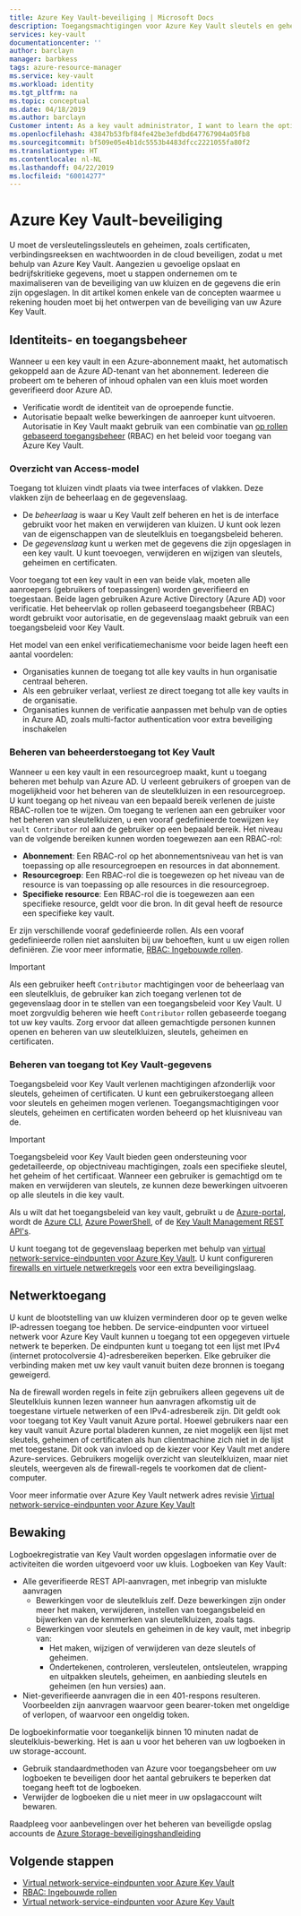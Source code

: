 ```yaml
---
title: Azure Key Vault-beveiliging | Microsoft Docs
description: Toegangsmachtigingen voor Azure Key Vault sleutels en geheimen beheren. Bevat informatie over het model voor verificatie en autorisatie voor Key Vault en over het beveiligen van uw key vault.
services: key-vault
documentationcenter: ''
author: barclayn
manager: barbkess
tags: azure-resource-manager
ms.service: key-vault
ms.workload: identity
ms.tgt_pltfrm: na
ms.topic: conceptual
ms.date: 04/18/2019
ms.author: barclayn
Customer intent: As a key vault administrator, I want to learn the options available to secure my vaults
ms.openlocfilehash: 43847b53fbf84fe42be3efdbd647767904a05fb8
ms.sourcegitcommit: bf509e05e4b1dc5553b4483dfcc2221055fa80f2
ms.translationtype: HT
ms.contentlocale: nl-NL
ms.lasthandoff: 04/22/2019
ms.locfileid: "60014277"
---
```

# <a name="azure-key-vault-security"></a>Azure Key Vault-beveiliging

U moet de versleutelingssleutels en geheimen, zoals certificaten, verbindingsreeksen en wachtwoorden in de cloud beveiligen, zodat u met behulp van Azure Key Vault. Aangezien u gevoelige opslaat en bedrijfskritieke gegevens, moet u stappen ondernemen om te maximaliseren van de beveiliging van uw kluizen en de gegevens die erin zijn opgeslagen. In dit artikel komen enkele van de concepten waarmee u rekening houden moet bij het ontwerpen van de beveiliging van uw Azure Key Vault.

## <a name="identity-and-access-management"></a>Identiteits- en toegangsbeheer

Wanneer u een key vault in een Azure-abonnement maakt, het automatisch gekoppeld aan de Azure AD-tenant van het abonnement. Iedereen die probeert om te beheren of inhoud ophalen van een kluis moet worden geverifieerd door Azure AD.

- Verificatie wordt de identiteit van de oproepende functie.
- Autorisatie bepaalt welke bewerkingen de aanroeper kunt uitvoeren. Autorisatie in Key Vault maakt gebruik van een combinatie van [op rollen gebaseerd toegangsbeheer](../role-based-access-control/overview.md) (RBAC) en het beleid voor toegang van Azure Key Vault.

### <a name="access-model-overview"></a>Overzicht van Access-model

Toegang tot kluizen vindt plaats via twee interfaces of vlakken. Deze vlakken zijn de beheerlaag en de gegevenslaag.

- De *beheerlaag* is waar u Key Vault zelf beheren en het is de interface gebruikt voor het maken en verwijderen van kluizen. U kunt ook lezen van de eigenschappen van de sleutelkluis en toegangsbeleid beheren.
- De *gegevenslaag* kunt u werken met de gegevens die zijn opgeslagen in een key vault. U kunt toevoegen, verwijderen en wijzigen van sleutels, geheimen en certificaten.

Voor toegang tot een key vault in een van beide vlak, moeten alle aanroepers (gebruikers of toepassingen) worden geverifieerd en toegestaan. Beide lagen gebruiken Azure Active Directory (Azure AD) voor verificatie. Het beheervlak op rollen gebaseerd toegangsbeheer (RBAC) wordt gebruikt voor autorisatie, en de gegevenslaag maakt gebruik van een toegangsbeleid voor Key Vault.

Het model van een enkel verificatiemechanisme voor beide lagen heeft een aantal voordelen:

- Organisaties kunnen de toegang tot alle key vaults in hun organisatie centraal beheren.
- Als een gebruiker verlaat, verliest ze direct toegang tot alle key vaults in de organisatie.
- Organisaties kunnen de verificatie aanpassen met behulp van de opties in Azure AD, zoals multi-factor authentication voor extra beveiliging inschakelen

### <a name="managing-administrative-access-to-key-vault"></a>Beheren van beheerderstoegang tot Key Vault

Wanneer u een key vault in een resourcegroep maakt, kunt u toegang beheren met behulp van Azure AD. U verleent gebruikers of groepen van de mogelijkheid voor het beheren van de sleutelkluizen in een resourcegroep. U kunt toegang op het niveau van een bepaald bereik verlenen de juiste RBAC-rollen toe te wijzen. Om toegang te verlenen aan een gebruiker voor het beheren van sleutelkluizen, u een vooraf gedefinieerde toewijzen `key vault Contributor` rol aan de gebruiker op een bepaald bereik. Het niveau van de volgende bereiken kunnen worden toegewezen aan een RBAC-rol:

- **Abonnement**: Een RBAC-rol op het abonnementsniveau van het is van toepassing op alle resourcegroepen en resources in dat abonnement.
- **Resourcegroep**: Een RBAC-rol die is toegewezen op het niveau van de resource is van toepassing op alle resources in die resourcegroep.
- **Specifieke resource**: Een RBAC-rol die is toegewezen aan een specifieke resource, geldt voor die bron. In dit geval heeft de resource een specifieke key vault.

Er zijn verschillende vooraf gedefinieerde rollen. Als een vooraf gedefinieerde rollen niet aansluiten bij uw behoeften, kunt u uw eigen rollen definiëren. Zie voor meer informatie, [RBAC: Ingebouwde rollen](../role-based-access-control/built-in-roles.md).

> [!IMPORTANT]
> Als een gebruiker heeft `Contributor` machtigingen voor de beheerlaag van een sleutelkluis, de gebruiker kan zich toegang verlenen tot de gegevenslaag door in te stellen van een toegangsbeleid voor Key Vault. U moet zorgvuldig beheren wie heeft `Contributor` rollen gebaseerde toegang tot uw key vaults. Zorg ervoor dat alleen gemachtigde personen kunnen openen en beheren van uw sleutelkluizen, sleutels, geheimen en certificaten.

<a id="data-plane-access-control"></a>
### <a name="controlling-access-to-key-vault-data"></a>Beheren van toegang tot Key Vault-gegevens

Toegangsbeleid voor Key Vault verlenen machtigingen afzonderlijk voor sleutels, geheimen of certificaten. U kunt een gebruikerstoegang alleen voor sleutels en geheimen mogen verlenen. Toegangsmachtigingen voor sleutels, geheimen en certificaten worden beheerd op het kluisniveau van de.

> [!IMPORTANT]
> Toegangsbeleid voor Key Vault bieden geen ondersteuning voor gedetailleerde, op objectniveau machtigingen, zoals een specifieke sleutel, het geheim of het certificaat. Wanneer een gebruiker is gemachtigd om te maken en verwijderen van sleutels, ze kunnen deze bewerkingen uitvoeren op alle sleutels in die key vault.

Als u wilt dat het toegangsbeleid van key vault, gebruikt u de [Azure-portal](https://portal.azure.com/), wordt de [Azure CLI](../cli-install-nodejs.md), [Azure PowerShell](/powershell/azureps-cmdlets-docs), of de [Key Vault Management REST API's](https://msdn.microsoft.com/library/azure/mt620024.aspx).

U kunt toegang tot de gegevenslaag beperken met behulp van [virtual network-service-eindpunten voor Azure Key Vault](key-vault-overview-vnet-service-endpoints.md). U kunt configureren [firewalls en virtuele netwerkregels](key-vault-network-security.md) voor een extra beveiligingslaag.

## <a name="network-access"></a>Netwerktoegang

U kunt de blootstelling van uw kluizen verminderen door op te geven welke IP-adressen toegang toe hebben. De service-eindpunten voor virtueel netwerk voor Azure Key Vault kunnen u toegang tot een opgegeven virtuele netwerk te beperken. De eindpunten kunt u toegang tot een lijst met IPv4 (internet protocolversie 4)-adresbereiken beperken. Elke gebruiker die verbinding maken met uw key vault vanuit buiten deze bronnen is toegang geweigerd.

Na de firewall worden regels in feite zijn gebruikers alleen gegevens uit de Sleutelkluis kunnen lezen wanneer hun aanvragen afkomstig uit de toegestane virtuele netwerken of een IPv4-adresbereik zijn. Dit geldt ook voor toegang tot Key Vault vanuit Azure portal. Hoewel gebruikers naar een key vault vanuit Azure portal bladeren kunnen, ze niet mogelijk een lijst met sleutels, geheimen of certificaten als hun clientmachine zich niet in de lijst met toegestane. Dit ook van invloed op de kiezer voor Key Vault met andere Azure-services. Gebruikers mogelijk overzicht van sleutelkluizen, maar niet sleutels, weergeven als de firewall-regels te voorkomen dat de client-computer.

Voor meer informatie over Azure Key Vault netwerk adres revisie [Virtual network-service-eindpunten voor Azure Key Vault](key-vault-overview-vnet-service-endpoints.md)

## <a name="monitoring"></a>Bewaking

Logboekregistratie van Key Vault worden opgeslagen informatie over de activiteiten die worden uitgevoerd voor uw kluis. Logboeken van Key Vault:

- Alle geverifieerde REST API-aanvragen, met inbegrip van mislukte aanvragen
  - Bewerkingen voor de sleutelkluis zelf. Deze bewerkingen zijn onder meer het maken, verwijderen, instellen van toegangsbeleid en bijwerken van de kenmerken van sleutelkluizen, zoals tags.
  - Bewerkingen voor sleutels en geheimen in de key vault, met inbegrip van:
    - Het maken, wijzigen of verwijderen van deze sleutels of geheimen.
    - Ondertekenen, controleren, versleutelen, ontsleutelen, wrapping en uitpakken sleutels, geheimen, en aanbieding sleutels en geheimen (en hun versies) aan.
- Niet-geverifieerde aanvragen die in een 401-respons resulteren. Voorbeelden zijn aanvragen waarvoor geen bearer-token met ongeldige of verlopen, of waarvoor een ongeldig token.

De logboekinformatie voor toegankelijk binnen 10 minuten nadat de sleutelkluis-bewerking. Het is aan u voor het beheren van uw logboeken in uw storage-account. 

- Gebruik standaardmethoden van Azure voor toegangsbeheer om uw logboeken te beveiligen door het aantal gebruikers te beperken dat toegang heeft tot de logboeken.
- Verwijder de logboeken die u niet meer in uw opslagaccount wilt bewaren.

Raadpleeg voor aanbevelingen over het beheren van beveiligde opslag accounts de [Azure Storage-beveiligingshandleiding](../storage/common/storage-security-guide.md)

## <a name="next-steps"></a>Volgende stappen

- [Virtual network-service-eindpunten voor Azure Key Vault](key-vault-overview-vnet-service-endpoints.md)
- [RBAC: Ingebouwde rollen](../role-based-access-control/built-in-roles.md)
- [Virtual network-service-eindpunten voor Azure Key Vault](key-vault-overview-vnet-service-endpoints.md)
